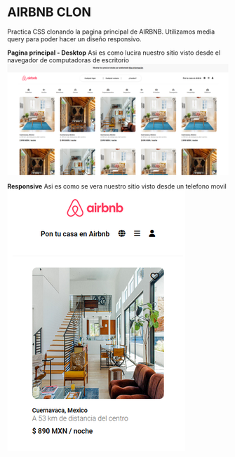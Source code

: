 # AIRBNB CLON
Practica CSS clonando la pagina principal de AIRBNB.
Utilizamos media query para poder hacer un diseño responsivo.

**Pagina principal - Desktop**
Asi es como lucira nuestro sitio visto desde el navegador de computadoras de escritorio
![Pagina principal](/assets/img/principal.PNG)


**Responsive**
Asi es como se vera nuestro sitio visto desde un telefono movil
![Responsive](/assets/img/responsive.PNG)

